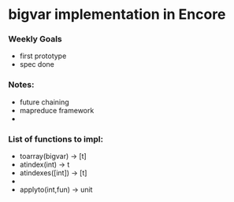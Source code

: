 # bigvar implementation in Encore

### Weekly Goals
  * first prototype
  * spec done

### Notes:
   * future chaining
   * mapreduce framework
   * 

### List of functions to impl:
* toarray(bigvar) -> [t]
* atindex(int) -> t 
* atindexes([int]) -> [t]
* 
* applyto(int,fun) -> unit

